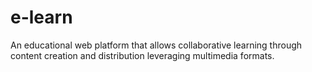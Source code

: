 # e-learn
An educational web platform that allows collaborative learning through content creation and distribution leveraging multimedia formats.
